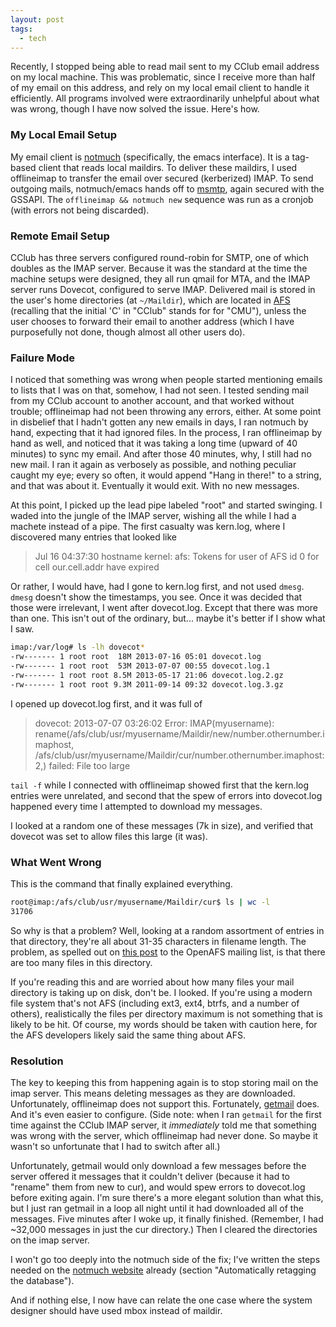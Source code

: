 ```yaml
---
layout: post
tags:
  - tech
---
```


Recently, I stopped being able to read mail sent to my CClub email address on
my local machine.  This was problematic, since I receive more than half of my
email on this address, and rely on my local email client to handle it
efficiently.  All programs involved were extraordinarily unhelpful about what
was wrong, though I have now solved the issue.  Here's how.

### My Local Email Setup ###

My email client is [notmuch](http://notmuchmail.org/) (specifically, the emacs
interface).  It is a tag-based client that reads local maildirs.  To deliver
these maildirs, I used offlineimap to transfer the email over secured
(kerberized) IMAP.  To send outgoing mails, notmuch/emacs hands off to
[msmtp](http://msmtp.sourceforge.net/), again secured with the GSSAPI.  The
`offlineimap && notmuch new` sequence was run as a cronjob (with errors not
being discarded).

### Remote Email Setup ###

CClub has three servers configured round-robin for SMTP, one of which doubles
as the IMAP server.  Because it was the standard at the time the machine
setups were designed, they all run qmail for MTA, and the IMAP server runs
Dovecot, configured to serve IMAP.  Delivered mail is stored in the user's
home directories (at `~/Maildir`), which are located in
[AFS](https://en.wikipedia.org/wiki/OpenAFS) (recalling that the initial 'C'
in "CClub" stands for for "CMU"), unless the user chooses to forward their
email to another address (which I have purposefully not done, though almost
all other users do).

### Failure Mode ###

I noticed that something was wrong when people started mentioning emails to
lists that I was on that, somehow, I had not seen.  I tested sending mail from
my CClub account to another account, and that worked without trouble;
offlineimap had not been throwing any errors, either.  At some point in
disbelief that I hadn't gotten any new emails in days, I ran notmuch by hand,
expecting that it had ignored files.  In the process, I ran offlineimap by
hand as well, and noticed that it was taking a long time (upward of 40
minutes) to sync my email.  And after those 40 minutes, why, I still had no
new mail.  I ran it again as verbosely as possible, and nothing peculiar
caught my eye; every so often, it would append "Hang in there!" to a string,
and that was about it.  Eventually it would exit.  With no new messages.

At this point, I picked up the lead pipe labeled "root" and started swinging.
I waded into the jungle of the IMAP server, wishing all the while I had a
machete instead of a pipe.  The first casualty was kern.log, where I
discovered many entries that looked like

>Jul 16 04:37:30 hostname kernel: afs: Tokens for user of AFS id 0 for cell our.cell.addr have expired

Or rather, I would have, had I gone to kern.log first, and not used `dmesg`.
`dmesg` doesn't show the timestamps, you see.  Once it was decided that those
were irrelevant, I went after dovecot.log.  Except that there was more than
one.  This isn't out of the ordinary, but... maybe it's better if I show what
I saw.

```bash
imap:/var/log# ls -lh dovecot*
-rw------- 1 root root  18M 2013-07-16 05:01 dovecot.log
-rw------- 1 root root  53M 2013-07-07 00:55 dovecot.log.1
-rw------- 1 root root 8.5M 2013-05-17 21:06 dovecot.log.2.gz
-rw------- 1 root root 9.3M 2011-09-14 09:32 dovecot.log.3.gz
```

I opened up dovecot.log first, and it was full of

> dovecot: 2013-07-07 03:26:02 Error: IMAP(myusername): rename(/afs/club/usr/myusername/Maildir/new/number.othernumber.imaphost, /afs/club/usr/myusername/Maildir/cur/number.othernumber.imaphost:2,) failed: File too large

`tail -f` while I connected with offlineimap showed first that the kern.log
entries were unrelated, and second that the spew of errors into dovecot.log
happened every time I attempted to download my messages.

I looked at a random one of these messages (7k in size), and verified that
dovecot was set to allow files this large (it was).

### What Went Wrong ###

This is the command that finally explained everything.

```bash
root@imap:/afs/club/usr/myusername/Maildir/cur$ ls | wc -l
31706
```

So why is that a problem?  Well, looking at a random assortment of entries in
that directory, they're all about 31-35 characters in filename length.  The
problem, as spelled out on
[this post](https://lists.openafs.org/pipermail/openafs-info/2010-August/034177.html)
to the OpenAFS mailing list, is that there are too many files in this
directory.

If you're reading this and are worried about how many files your mail
directory is taking up on disk, don't be.  I looked.  If you're using a modern
file system that's not AFS (including ext3, ext4, btrfs, and a number of
others), realistically the files per directory maximum is not something that
is likely to be hit.  Of course, my words should be taken with caution here,
for the AFS developers likely said the same thing about AFS.

### Resolution ###

The key to keeping this from happening again is to stop storing mail on the
imap server.  This means deleting messages as they are downloaded.
Unfortunately, offlineimap does not support this.  Fortunately,
[getmail](http://pyropus.ca/software/getmail/) does.  And it's even easier to
configure.  (Side note: when I ran `getmail` for the first time against the
CClub IMAP server, it *immediately* told me that something was wrong with the
server, which offlineimap had never done.  So maybe it wasn't so unfortunate
that I had to switch after all.)

Unfortunately, getmail would only download a few messages before the server
offered it messages that it couldn't deliver (because it had to "rename" them
from new to cur), and would spew errors to dovecot.log before exiting again.
I'm sure there's a more elegant solution than what this, but I just ran
getmail in a loop all night until it had downloaded all of the messages.  Five
minutes after I woke up, it finally finished.  (Remember, I had ~32,000
messages in just the cur directory.)  Then I cleared the directories on the
imap server.

I won't go too deeply into the notmuch side of the fix; I've written the steps
needed on the [notmuch website](http://notmuchmail.org/howto/#index6h2)
already (section "Automatically retagging the database").

And if nothing else, I now have can relate the one case where the system
designer should have used mbox instead of maildir.
